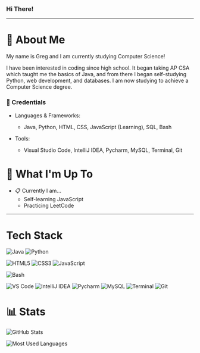 ### Hi There!
-----
# :postbox: About Me
My name is Greg and I am currently studying Computer Science!

I have been interested in coding since high school. It began taking AP CSA which taught me the basics of Java, and from there I began self-studying Python, web development, and databases. I am now studying to achieve a Computer Science degree.

### :briefcase: Credentials

- Languages & Frameworks:
  - Java, Python, HTML, CSS, JavaScript (Learning), SQL, Bash

- Tools:
  - Visual Studio Code, IntelliJ IDEA, Pycharm, MySQL, Terminal, Git

# :round_pushpin: What I'm Up To
- :clipboard: Currently I am...
  - Self-learning JavaScript
  - Practicing LeetCode
-----

# Tech Stack
![Java](https://img.shields.io/badge/Java-ED8B00?style=for-the-badge&logo=java&logoColor=white)
![Python](https://img.shields.io/badge/Python-3776AB?style=for-the-badge&logo=python&logoColor=white)

![HTML5](https://img.shields.io/badge/-HTML5-%23E44D27?style=flat-square&logo=html5&logoColor=ffffff)
![CSS3](https://img.shields.io/badge/-CSS3-%231572B6?style=flat-square&logo=css3)
![JavaScript](https://img.shields.io/badge/-JavaScript-%23F7DF1C?style=flat-square&logo=javascript&logoColor=000000&labelColor=%23F7DF1C&color=%23FFCE5A)

![Bash](https://img.shields.io/badge/GNU%20Bash-4EAA25?style=for-the-badge&logo=GNU%20Bash&logoColor=white)

![VS Code](https://img.shields.io/badge/Visual_Studio_Code-0078D4?style=for-the-badge&logo=visual%20studio%20code&logoColor=white)
![IntelliJ IDEA](https://img.shields.io/badge/IntelliJ_IDEA-000000.svg?style=for-the-badge&logo=intellij-idea&logoColor=white)
![Pycharm](https://img.shields.io/badge/PyCharm-000000.svg?&style=for-the-badge&logo=PyCharm&logoColor=white)
![MySQL](https://img.shields.io/badge/MySQL-00000F?style=for-the-badge&logo=mysql&logoColor=white)
![Terminal](https://img.shields.io/badge/powershell-5391FE?style=for-the-badge&logo=powershell&logoColor=white)
![Git](https://img.shields.io/badge/GIT-E44C30?style=for-the-badge&logo=git&logoColor=white)


# :bar_chart: Stats
![GitHub Stats](https://github-readme-stats.vercel.app/api?username=gtomchuk2005&theme=blue-green)

![Most Used Languages](https://github-readme-stats.vercel.app/api/top-langs/?username=gtomchuk2005&theme=blue-green)
